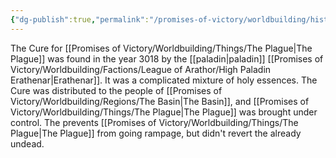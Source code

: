 ```yaml
---
{"dg-publish":true,"permalink":"/promises-of-victory/worldbuilding/historic-events/war/the-cure/","title":"The Cure","noteIcon":"History","created":"","updated":""}
---
```


The Cure for [[Promises of Victory/Worldbuilding/Things/The Plague\|The Plague]] was found in the year 3018 by the [[paladin\|paladin]] [[Promises of Victory/Worldbuilding/Factions/League of Arathor/High Paladin Erathenar\|Erathenar]]. It was a complicated mixture of holy essences. The Cure was distributed to the people of [[Promises of Victory/Worldbuilding/Regions/The Basin\|The Basin]], and [[Promises of Victory/Worldbuilding/Things/The Plague\|The Plague]] was brought under control. The prevents [[Promises of Victory/Worldbuilding/Things/The Plague\|The Plague]] from going rampage, but didn't revert the already undead.